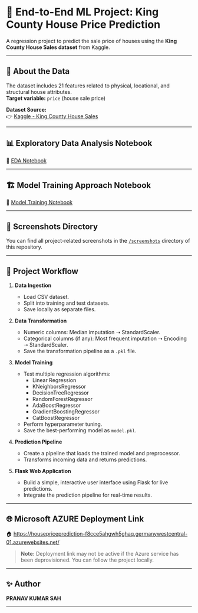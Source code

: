 # 🏡 End-to-End ML Project: King County House Price Prediction

A regression project to predict the sale price of houses using the **King County House Sales dataset** from Kaggle.

---

## 📖 About the Data

The dataset includes 21 features related to physical, locational, and structural house attributes.  
**Target variable:** `price` (house sale price)
 

**Dataset Source:**  
👉 [Kaggle - King County House Sales](https://www.kaggle.com/datasets/harlfoxem/housesalesprediction)

---

## 📊 Exploratory Data Analysis Notebook

📒 [EDA Notebook](https://github.com/Sah-Pranav/End-to-End-ML-project/blob/main/notebook/EDA.ipynb)

---

## 🏗️ Model Training Approach Notebook

📒 [Model Training Notebook](https://github.com/Sah-Pranav/End-to-End-ML-project/blob/main/notebook/MODEL_TRAINING.ipynb)

---

## 📂 Screenshots Directory

You can find all project-related screenshots in the [`/screenshots`](https://github.com/Sah-Pranav/End-to-End-ML-project/tree/main/screenshots) directory of this repository.

---

## 📌 Project Workflow

1. **Data Ingestion**
   - Load CSV dataset.
   - Split into training and test datasets.
   - Save locally as separate files.

2. **Data Transformation**
   - Numeric columns: Median imputation ➝ StandardScaler.
   - Categorical columns (if any): Most frequent imputation ➝ Encoding ➝ StandardScaler.
   - Save the transformation pipeline as a `.pkl` file.

3. **Model Training**
   - Test multiple regression algorithms:
     - Linear Regression  
     - KNeighborsRegressor  
     - DecisionTreeRegressor  
     - RandomForestRegressor  
     - AdaBoostRegressor  
     - GradientBoostingRegressor  
     - CatBoostRegressor  
   - Perform hyperparameter tuning.
   - Save the best-performing model as `model.pkl`.

4. **Prediction Pipeline**
   - Create a pipeline that loads the trained model and preprocessor.
   - Transforms incoming data and returns predictions.

5. **Flask Web Application**
   - Build a simple, interactive user interface using Flask for live predictions.
   - Integrate the prediction pipeline for real-time results.

---

## 🌐 Microsoft AZURE Deployment Link
🏠 https://housepriceprediction-f8cce5ahgwh5ghaq.germanywestcentral-01.azurewebsites.net/

> **Note:** Deployment link may not be active if the Azure service has been deprovisioned. You can follow the project locally.

---

## ✨ Author

**PRANAV KUMAR SAH**

---
